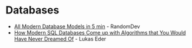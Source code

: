 # Databases

* [All Modern Database Models in 5 min](https://random-dev.medium.com/databases-in-5-min-bfd3b9bef86) - RandomDev
* [How Modern SQL Databases Come up with Algorithms that You Would Have Never Dreamed Of](https://www.slideshare.net/LukasEder1/how-modern-sql-databases-come-up-with-algorithms-that-you-would-have-never-dreamed-of) - Lukas Eder

